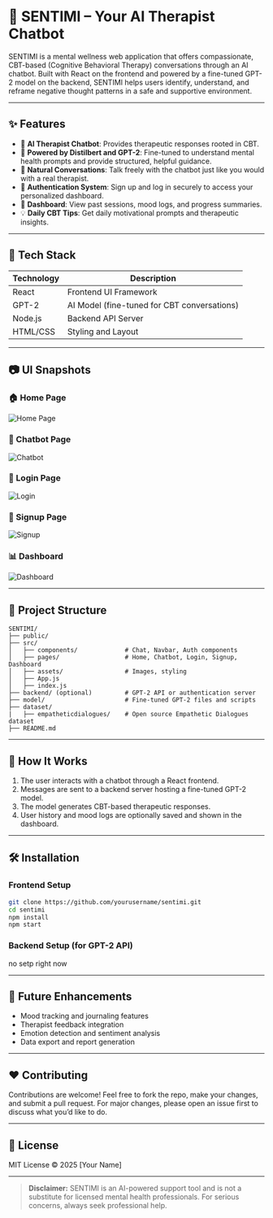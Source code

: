 # 🧠 SENTIMI – Your AI Therapist Chatbot

SENTIMI is a mental wellness web application that offers compassionate, CBT-based (Cognitive Behavioral Therapy) conversations through an AI chatbot. Built with React on the frontend and powered by a fine-tuned GPT-2 model on the backend, SENTIMI helps users identify, understand, and reframe negative thought patterns in a safe and supportive environment.

---

## ✨ Features

- 🤖 **AI Therapist Chatbot**: Provides therapeutic responses rooted in CBT.
- 🧠 **Powered by Distilbert and GPT-2**: Fine-tuned to understand mental health prompts and provide structured, helpful guidance.
- 💬 **Natural Conversations**: Talk freely with the chatbot just like you would with a real therapist.
- 🔐 **Authentication System**: Sign up and log in securely to access your personalized dashboard.
- 📅 **Dashboard**: View past sessions, mood logs, and progress summaries.
- 💡 **Daily CBT Tips**: Get daily motivational prompts and therapeutic insights.

---

## 🚀 Tech Stack

| Technology | Description                                 |
| ---------- | ------------------------------------------- |
| React      | Frontend UI Framework                       |
| GPT-2      | AI Model (fine-tuned for CBT conversations) |
| Node.js    | Backend API Server                          |
| HTML/CSS   | Styling and Layout                          |

---

## 📷 UI Snapshots

### 🏠 Home Page

![Home Page](./screenshots/home.png)

### 💬 Chatbot Page

![Chatbot](./screenshots/chatbot.png)

### 🔐 Login Page

![Login](./screenshots/login.png)

### 📝 Signup Page

![Signup](./screenshots/signup.png)

### 📊 Dashboard

![Dashboard](./screenshots/dashboard.png)

---

## 📂 Project Structure

```
SENTIMI/
├── public/
├── src/
│   ├── components/             # Chat, Navbar, Auth components
│   ├── pages/                  # Home, Chatbot, Login, Signup, Dashboard
│   ├── assets/                 # Images, styling
│   ├── App.js
│   ├── index.js
├── backend/ (optional)         # GPT-2 API or authentication server
├── model/                      # Fine-tuned GPT-2 files and scripts
├── dataset/
|   ├── empatheticdialogues/    # Open source Empathetic Dialogues dataset
├── README.md
```

---

## 🧠 How It Works

1. The user interacts with a chatbot through a React frontend.
2. Messages are sent to a backend server hosting a fine-tuned GPT-2 model.
3. The model generates CBT-based therapeutic responses.
4. User history and mood logs are optionally saved and shown in the dashboard.

---

## 🛠️ Installation

### Frontend Setup

```bash
git clone https://github.com/yourusername/sentimi.git
cd sentimi
npm install
npm start
```

### Backend Setup (for GPT-2 API)

no setp right now

---

## 🚀 Future Enhancements

- Mood tracking and journaling features
- Therapist feedback integration
- Emotion detection and sentiment analysis
- Data export and report generation

---

## ❤️ Contributing

Contributions are welcome! Feel free to fork the repo, make your changes, and submit a pull request. For major changes, please open an issue first to discuss what you’d like to do.

---

## 📄 License

MIT License © 2025 [Your Name]

---

> **Disclaimer:** SENTIMI is an AI-powered support tool and is not a substitute for licensed mental health professionals. For serious concerns, always seek professional help.
